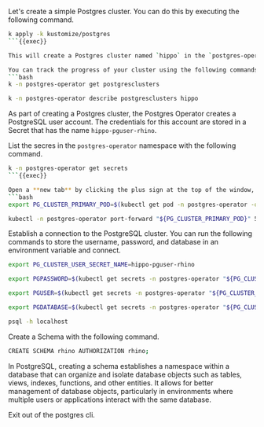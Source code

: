 Let's create a simple Postgres cluster. You can do this by executing the following command.
```bash
k apply -k kustomize/postgres
```{{exec}}

This will create a Postgres cluster named `hippo` in the `postgres-operator` namespace.

You can track the progress of your cluster using the following commands.
```bash
k -n postgres-operator get postgresclusters

k -n postgres-operator describe postgresclusters hippo
```

As part of creating a Postgres cluster, the Postgres Operator creates a PostgreSQL user account. The credentials for this account are stored in a Secret that has the name `hippo-pguser-rhino`.

List the secres in the `postgres-operator` namespace with the following command.
```bash
k -n postgres-operator get secrets
```{{exec}}

Open a **new tab** by clicking the plus sign at the top of the window, and create a port forward. You can run the following commands to create a port forward.
```bash
export PG_CLUSTER_PRIMARY_POD=$(kubectl get pod -n postgres-operator -o name -l postgres-operator.crunchydata.com/cluster=hippo,postgres-operator.crunchydata.com/role=master)

kubectl -n postgres-operator port-forward "${PG_CLUSTER_PRIMARY_POD}" 5432:5432
```

Establish a connection to the PostgreSQL cluster.  You can run the following commands to store the username, password, and database in an environment variable and connect.
```bash
export PG_CLUSTER_USER_SECRET_NAME=hippo-pguser-rhino

export PGPASSWORD=$(kubectl get secrets -n postgres-operator "${PG_CLUSTER_USER_SECRET_NAME}" -o go-template='{{.data.password | base64decode}}')

export PGUSER=$(kubectl get secrets -n postgres-operator "${PG_CLUSTER_USER_SECRET_NAME}" -o go-template='{{.data.user | base64decode}}')

export PGDATABASE=$(kubectl get secrets -n postgres-operator "${PG_CLUSTER_USER_SECRET_NAME}" -o go-template='{{.data.dbname | base64decode}}')

psql -h localhost
```

Create a Schema with the following command.
```bash
CREATE SCHEMA rhino AUTHORIZATION rhino;

```

In PostgreSQL, creating a schema establishes a namespace within a database that can organize and isolate database objects such as tables, views, indexes, functions, and other entities. It allows for better management of database objects, particularly in environments where multiple users or applications interact with the same database.

Exit out of the postgres cli.